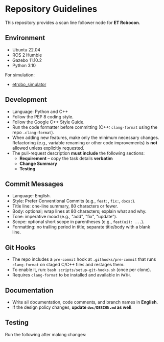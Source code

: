 # Repository Guidelines

This repository provides a scan line follower node for **ET Robocon**.

## Environment
- Ubuntu 22.04  
- ROS 2 Humble  
- Gazebo 11.10.2  
- Python 3.10  

For simulation:  
- [etrobo_simulator](https://github.com/owhinata/etrobo_simulator)

## Development
- Language: Python and C++  
- Follow the PEP 8 coding style.  
- Follow the Google C++ Style Guide.
- Run the code formatter before committing (C++: `clang-format` using the repo `.clang-format`).
- When adding new features, make only the minimum necessary changes.  
  Refactoring (e.g., variable renaming or other code improvements) is **not** allowed unless explicitly requested.
- The pull-request description **must include** the following sections:
  - **Requirement** – copy the task details **verbatim**
  - **Change Summary**
  - **Testing**

## Commit Messages
- Language: English.  
- Style: Prefer Conventional Commits (e.g., `feat:`, `fix:`, `docs:`).  
- Title line: one-line summary, 80 characters or fewer.  
- Body: optional; wrap lines at 80 characters; explain what and why.  
- Tone: imperative mood (e.g., "add", "fix", "update").  
- Scope: optional short scope in parentheses (e.g., `feat(ui): ...`).  
- Formatting: no trailing period in title; separate title/body with a blank line.  

## Git Hooks
- The repo includes a `pre-commit` hook at `.githooks/pre-commit` that runs
  `clang-format` on staged C/C++ files and restages them.  
- To enable it, run: `bash scripts/setup-git-hooks.sh` (once per clone).  
- Requires `clang-format` to be installed and available in `PATH`.  

## Documentation
- Write all documentation, code comments, and branch names in **English**.  
- If the design policy changes, **update `doc/DESIGN.md` as well**.

## Testing
Run the following after making changes:
